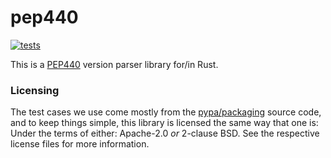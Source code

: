 # pep440

[![tests](https://github.com/relrod/pep440-rs/actions/workflows/ci.yml/badge.svg)](https://github.com/relrod/pep440-rs/actions/workflows/ci.yml)

This is a [PEP440](https://www.python.org/dev/peps/pep-0440/) version parser
library for/in Rust.

### Licensing

The test cases we use come mostly from the
[pypa/packaging](https://github.com/pypa/packaging) source code, and to keep
things simple, this library is licensed the same way that one is: Under the
terms of either: Apache-2.0 *or* 2-clause BSD. See the respective license files
for more information.
